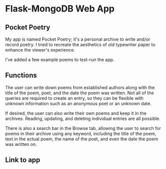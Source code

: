 # Flask-MongoDB Web App

## Pocket Poetry

My app is named Pocket Poetry; it's a personal archive to write and/or record poetry. I tried to recreate the aesthetics of old typewriter paper to enhance the viewer's experience.

I've added a few example poems to test-run the app.

## Functions

The user can write down poems from established authors along with the title of the poem, poet, and the date the poem was written. Not all of the queries are required to create an entry, so they can be flexible with unknown information such as an anonymous poet or an unknown date.

If desired, the user can also write their own poems and keep it in the archives. Reading, updating, and deleting individual entries are all possible.

There is also a search bar in the Browse tab, allowing the user to search for poems in their archive using any keyword, including the title of the poem, text in the actual poem, the name of the poet, and even the date the poem was written on.

## Link to app

